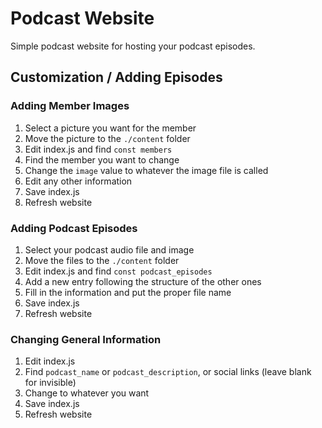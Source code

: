 # Podcast Website

Simple podcast website for hosting your podcast episodes.

## Customization / Adding Episodes

### Adding Member Images

1. Select a picture you want for the member
2. Move the picture to the `./content` folder
3. Edit index.js and find `const members`
4. Find the member you want to change
5. Change the `image` value to whatever the image file is called
6. Edit any other information
7. Save index.js
8. Refresh website

### Adding Podcast Episodes

1. Select your podcast audio file and image
2. Move the files to the `./content` folder
3. Edit index.js and find `const podcast_episodes`
4. Add a new entry following the structure of the other ones
5. Fill in the information and put the proper file name
6. Save index.js
7. Refresh website

### Changing General Information
1. Edit index.js
2. Find `podcast_name` or `podcast_description`, or social links (leave blank for invisible)
3. Change to whatever you want
4. Save index.js
5. Refresh website
